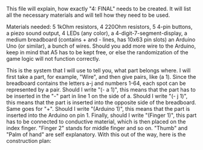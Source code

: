 This file will explain, how exactly "4: FINAL" needs to be created. It will list all the necessary materials and will tell how they need to be used.

Materials needed: 5 1kOhm resistors, 4 220Ohm resistors, 5 4-pin buttons, a piezo sound output, 4 LEDs (any color), a 4-digit-7-segment-display, a medium breadboard (contains + and - lines, has 10x63 pin slots) an Arduino Uno (or similar), a bunch of wires. Should you add more wire to the Arduino, keep in mind that A5 has to be kept free, or else the randomization of the game logic will not function correctly.

This is the system that I will use to tell you, what part belongs where. I will first take a part, for example, "Wire", and then give pairs, like (a 1). Since the breadboard contains the letters a-j and numbers 1-64, each spot can be represented by a pair. Should I write "(- a 1)", this means that the part has to be inserted in the "-" part in line 1 on the side of a. Should I write "(- j 1)", this means that the part is inserted into the opposite side of the breadboard. Same goes for "+". Should I write "(Arduino 1)", this means that the part is inserted into the Arduino on pin 1. Finally, should I write "(Finger 1)", this part has to be connected to conductive material, which is then placed on the index finger. "Finger 2" stands for middle finger and so on. "Thumb" and "Palm of hand" are self explanatory. With this out of the way, here is the construction plan:
